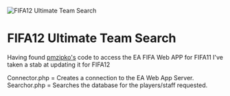 ![FIFA12 Ultimate Team Search](http://i.imgur.com/gUxon.png)

# FIFA12 Ultimate Team Search

Having found [pmzipko's](http://pastebin.com/Zu5uDP7X) code to access the EA FIFA Web APP for FIFA11 I've taken a stab at updating it for FIFA12

Connector.php = Creates a connection to the EA Web App Server.
Searchor.php  = Searches the database for the players/staff requested.